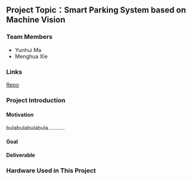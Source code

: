 ## Project Topic：Smart Parking System based on Machine Vision
### Team Members
* Yunhui Ma
* Menghua Xie
### Links
[Repo](https://github.com/MenghuaXie/MenghuaXie)
### Project Introduction
#### Motivation
bulabulabulabula...........
#### Goal
#### Deliverable
### Hardware Used in This Project

